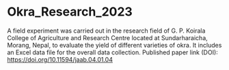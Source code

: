 # Okra_Research_2023
A field experiment was carried out in the research field of G. P. Koirala College of Agriculture and Research Centre located at Sundarharaicha, Morang, Nepal, to evaluate the yield of different varieties of okra. It includes an Excel data file for the overall data collection. Published paper link (DOI): https://doi.org/10.11594/jaab.04.01.04
